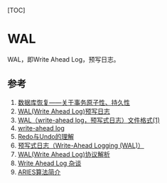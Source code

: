 [TOC]

# WAL

WAL，即Write Ahead Log，预写日志。

## 参考

1. [数据库恢复——关于事务原子性、持久性](https://cloud.tencent.com/developer/news/184900)
2. [WAL(Write Ahead Log)预写日志](https://www.lizenghai.com/archives/69835.html)
3. [WAL（write-ahead log，预写式日志）文件格式(1)](http://blog.chinaunix.net/uid-26806194-id-3179401.html)
4. [write-ahead log](https://www.iteye.com/blog/zizihaier-1143879)
5. [Redo与Undo的理解](https://www.cnblogs.com/GGGong/p/12124476.html)
6. [预写式日志（Write-Ahead Logging (WAL)）](https://blog.csdn.net/varyall/article/details/80441457)
7. [WAL(Write Ahead Log)协议解析](http://blog.itpub.net/14130873/viewspace-717484/)
8. [Write Ahead Log 杂谈](https://www.hashcoding.net/2018/08/04/write-ahead-log/)
9. [ARIES算法简介](https://www.cnblogs.com/ohmhong/p/6870018.html)
